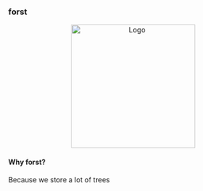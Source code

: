 ### forst
<p align="center">
  <img src="https://github.com/mwdomino/rs-datastore/blob/master/img/logo.jpg" alt="Logo" width="250" heigh="250"/>
</p>


#### Why forst?
Because we store a lot of trees
